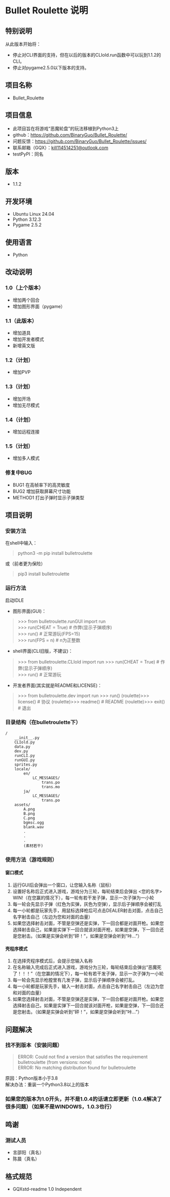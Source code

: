 # Bullet Roulette 说明

## 特别说明

从此版本开始将：
- 停止对CLI界面的支持，但在以后的版本的CLIold.run函数中可以玩到1.1.2的CLI。
- 停止对pygame2.5.0以下版本的支持。

## 项目名称
- Bullet_Roulette

## 项目信息
- 此项目旨在将游戏“恶魔轮盘”的玩法移植到Python3上
- github：https://github.com/BinaryGuo/Bullet_Roulette/
- 问题反馈：https://github.com/BinaryGuo/Bullet_Roulette/issues/
- 联系邮箱（GQX）：kill114514251@outlook.com
- testPyPI：同名

## 版本
- 1.1.2

## 开发环境
- Ubuntu Linux 24.04
- Python 3.12.3
- Pygame 2.5.2

## 使用语言
- Python

## 改动说明

### 1.0（上个版本）
- 增加两个回合
- 增加图形界面（pygame）

### 1.1（此版本）
- 增加道具
- 增加开发者模式
- 新增英文版

### 1.2（计划）
- 增加PVP

### 1.3（计划）
- 增加开场
- 增加无尽模式

### 1.4（计划）
- 增加远程连接

### 1.5（计划）
- 增加多人模式

### 修复中BUG
- BUG1 在高帧率下的高灵敏度
- BUG2 增加获取屏幕尺寸功能
- METHOD1 打出子弹时显示子弹类型

## 项目说明

### 安装方法
在shell中输入：
> python3 -m pip install bulletroulette

或（前者更为保险）
> pip3 install bulletroulette

### 运行方法
启动IDLE
- 图形界面(GUI)：
> \>>> from bulletroulette.runGUI import run  
> \>>> run(CHEAT = True) # 作弊(显示子弹顺序)  
> \>>> run() # 正常游玩(FPS=15)  
> \>>> run(FPS = n) # n为正整数  
- shell界面(CLI旧版，不建议)：
> \>>> from bulletroulette.CLIold import run
> \>>> run(CHEAT = True) # 作弊(显示子弹顺序)  
> \>>> run() # 正常游玩  
- 开发者界面(其实就是README和LICENSE)：
> \>>> from bulletroulette.dev import run
> \>>> run()
> (roulette)>>> license()  # 协议
> (roulette)>>> readme()  # README
> (roulette)>>> exit()  # 退出

### 目录结构（在bulletroulette下）
```
/
    __init__.py
    CLIold.py
    data.py
    dev.py
    runCLI.py
    runGUI.py
    sprites.py
    locale/
        en/
            LC_MESSAGES/
                trans.po
                trans.mo
        ja/
            LC_MESSAGES/
                trans.po
    assets/
        A.png
        B.png
        C.png
        bgmsc.ogg
        blank.wav
        .
        .
        .
        (素材若干)
```

### 使用方法（游戏规则）

#### 窗口模式
1. 运行GUI后会弹出一个窗口，让您输入名称（鼠标）
2. 设置好名称后正式进入游戏，游戏分为三轮，每轮结束后会弹出 <您的名字> WIN!（在您赢的情况下），每一轮有若干发子弹，显示一次子弹为一小轮
3. 每一轮会先显示子弹（红色为实弹，灰色为空弹），显示后子弹顺序会被打乱
4. 每一小轮都是玩家先手，用鼠标选择枪后可点击DEALER射击对面，点击自己名字射击自己（左边为您和对面的血量）
5. 如果您选择射击对面，不管是空弹还是实弹，下一回合都是对面开枪。如果您选择射击自己，如果是实弹下一回合就该对面开枪，如果是空弹，下一回合还是您射击。（如果是实弹会听到“砰！”，如果是空弹会听到“咔...”）

#### 壳程序模式
1. 在选择壳程序模式后，会提示您输入名称
2. 在名称输入完成后正式进入游戏，游戏分为三轮，每轮结束后会弹出“恶魔死了！！！”（在您赢的情况下），每一轮有若干发子弹，显示一次子弹为一小轮
4. 每一轮会先显示枪膛里有几发子弹，显示后子弹顺序会被打乱。
5. 每一小轮都是玩家先手，输入一射击对面，点击自己名字射击自己（左边为您和对面的血量）
6. 如果您选择射击对面，不管是空弹还是实弹，下一回合都是对面开枪。如果您选择射击自己，如果是实弹下一回合就该对面开枪，如果是空弹，下一回合还是您射击。（如果是实弹会听到“砰！”，如果是空弹会听到“咔...”）

## 问题解决

### 找不到版本（安装问题）
> ERROR: Could not find a version that satisfies the requirement bulletroulette (from versions: none)  
> ERROR: No matching distribution found for bulletroulette

原因：Python版本小于3.8  
解决办法：重装一个Python3.8以上的版本

### 如果您的版本为1.0开头，并不是1.0.4的话请立即更新（1.0.4解决了很多问题）（如果不是WINDOWS，1.0.3也行）

## 鸣谢

### 测试人员

- 言邵阳（真名）  
- 陈晨（真名）  

## 格式规范
- GQXstd-readme 1.0 Independent
